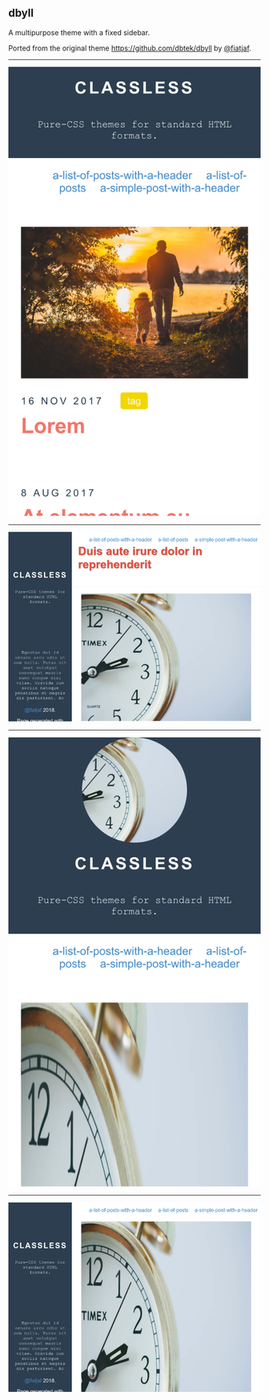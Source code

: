 ## dbyll

A multipurpose theme with a fixed sidebar.

Ported from the original theme https://github.com/dbtek/dbyll by [@fiatjaf](https://github.com/fiatjaf).

---

![](screenshots/dbyll-list-mobile.png)

---

![](screenshots/dbyll-list.png)

---

![](screenshots/dbyll-post-mobile.png)

---

![](screenshots/dbyll-post.png)
